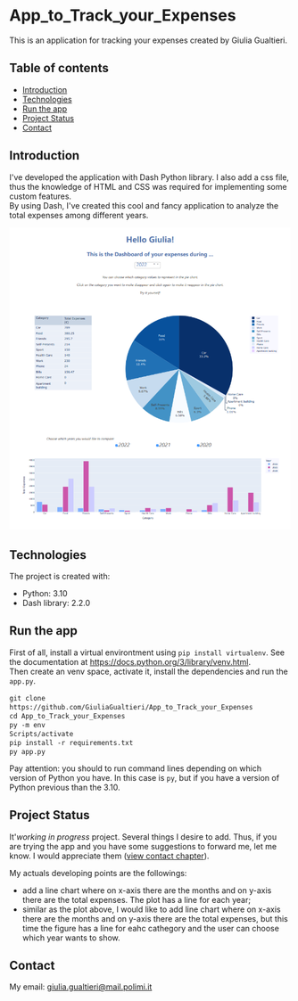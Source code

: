 # App_to_Track_your_Expenses
This is an application for tracking your expenses created by Giulia Gualtieri.  

## Table of contents
* [Introduction](#introduction)
* [Technologies](#technologies)
* [Run the app](#run-the-app)
* [Project Status](#project-status)
* [Contact](#contact)

## Introduction
I've developed the application with Dash Python library. I also add a css file, thus the knowledge of HTML and CSS was required for implementing some custom features.  
By using Dash, I've created this cool and fancy application to analyze the total expenses among different years.

![Illustration](data/Illustration.png)

## Technologies
The project is created with:  
- Python: 3.10
- Dash library: 2.2.0

## Run the app
First of all, install a virtual environtment using `pip install virtualenv`. See the documentation at https://docs.python.org/3/library/venv.html.  
Then create an venv space, activate it, install the dependencies and run the `app.py`.
```
git clone https://github.com/GiuliaGualtieri/App_to_Track_your_Expenses
cd App_to_Track_your_Expenses
py -m env
Scripts/activate
pip install -r requirements.txt
py app.py
```  

Pay attention: you should to run command lines depending on which version of Python you have. In this case is `py`, but if you have a version of Python previous than the 3.10.

## Project Status
It'_working in progress_ project. Several things I desire to add. Thus, if you are trying the app and you have some suggestions to forward me, let me know. I would appreciate them ([view contact chapter](#contact)).  

My actuals developing points are the followings:  
- add a line chart where on x-axis there are the months and on y-axis there are the total expenses. The plot has a line for each year;  
- similar as the plot above, I would like to add line chart where on x-axis there are the months and on y-axis there are the total expenses, but this time the figure has a line for eahc cathegory and the user can choose which year wants to show.


## Contact
My email: giulia.gualtieri@mail.polimi.it
